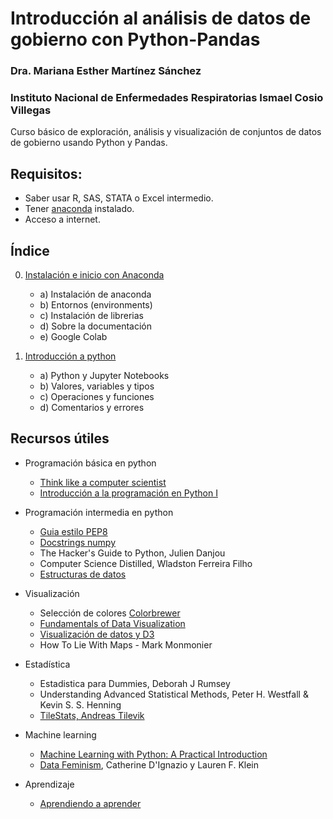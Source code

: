 # Introducción al análisis de datos de gobierno con Python-Pandas
### Dra. Mariana Esther Martínez Sánchez
### Instituto Nacional de Enfermedades Respiratorias Ismael Cosio Villegas

Curso básico de exploración, análisis y visualización de conjuntos de datos de gobierno usando Python y Pandas.



## Requisitos:
* Saber usar R, SAS, STATA o Excel intermedio.
* Tener [anaconda](https://www.anaconda.com/distribution/) instalado.
* Acceso a internet.


## Índice

0. [Instalación e inicio con Anaconda](./CP0-Instalacion.md)
    - a) Instalación de anaconda
    - b) Entornos (environments)
    - c) Instalación de librerias
    - d) Sobre la documentación
    - e) Google Colab

1. [Introducción a python](./CP1-Introduccion.ipynb)
    - a) Python y Jupyter Notebooks
    - b) Valores, variables y tipos
    - c) Operaciones y funciones
    - d) Comentarios y errores





## Recursos útiles
* Programación básica en python
    * [Think like a computer scientist](https://greenteapress.com/wp/think-python/)
    * [Introducción a la programación en Python I]( https://www.coursera.org/learn/aprendiendo-programar-python)

* Programación intermedia en python
    * [Guia estilo PEP8](https://pep8.org/)
    * [Docstrings numpy](https://sphinxcontrib-napoleon.readthedocs.io/en/latest/example_numpy.html)
    * The Hacker's Guide to Python, Julien Danjou
    * Computer Science Distilled, Wladston Ferreira Filho
    * [Estructuras de datos](https://classroom.udacity.com/courses/ud513)

* Visualización
    * Selección de colores [Colorbrewer](http://colorbrewer2.org/)
    * [Fundamentals of Data Visualization](https://serialmentor.com/dataviz/)
    * [Visualización de datos y D3](https://classroom.udacity.com/courses/ud507)
    * How To Lie With Maps - Mark Monmonier 

* Estadística
    * Estadistica para Dummies, Deborah J Rumsey
    * Understanding Advanced Statistical Methods,  Peter H. Westfall & Kevin S. S. Henning
    * [TileStats, Andreas Tilevik](https://www.tilestats.com/videos/)

* Machine learning
    * [Machine Learning with Python: A Practical Introduction](https://www.edx.org/course/machine-learning-with-python-a-practical-introduct)
    * [Data Feminism](https://data-feminism.mitpress.mit.edu/), Catherine D'Ignazio y Lauren F. Klein 

* Aprendizaje 
    * [Aprendiendo a aprender](https://www.coursera.org/learn/learning-how-to-learn)
